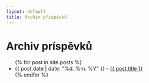 ```yaml
---
layout: default
title: Archiv příspěvků
---
```


<h1>Archiv príspěvků</h1>

<ul>
{% for post in site.posts %}
    <li>{{ post.date | date: "%d. %m. %Y" }} - <a href="{{ post.url }}">{{ post.title }}</a></li>
{% endfor %}
</ul>
